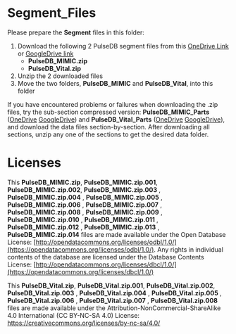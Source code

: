 # Segment_Files

Please prepare the **Segment** files in this folder:

1. Download the following 2 PulseDB segment files from this [OneDrive Link](https://rutgersconnect-my.sharepoint.com/:f:/g/personal/ww329_soe_rutgers_edu/EiawgPEPL4BPqEB6DRu7OscBuTz14JESKiywAIOb8MGiAg?e=0VdfWA) or [GoogleDrive link](https://drive.google.com/drive/folders/1_ILrK_8jMBZwtJ8dMN21dCtSHr2W3WYF?usp=sharing)
   * **PulseDB_MIMIC.zip**
   * **PulseDB_Vital.zip**
2. Unzip the 2 downloaded files
3. Move the two folders, **PulseDB_MIMIC** and **PulseDB_Vital**, into this folder

If you have encountered problems or failures when downloading the .zip files, try the sub-section compressed version: **PulseDB_MIMIC_Parts** ([OneDrive](https://rutgersconnect-my.sharepoint.com/:f:/g/personal/ww329_soe_rutgers_edu/Evexk1L7supLvnNOejVYJa0BJxOJmJNeKKgaL-h5_vrndw?e=bnkwWT)  [GoogleDrive](https://drive.google.com/drive/folders/1PEACOKTyrfBT9NUOypwwyITGgub7uWT0?usp=sharing)) and **PulseDB_Vital_Parts** ([OneDrive](https://rutgersconnect-my.sharepoint.com/:f:/g/personal/ww329_soe_rutgers_edu/EuHxwv0ogdhGhKiABDvfEIcB_lolC0ufIZ2wWFY9MvvSEg?e=HCkRMH) [GoogleDrive](https://drive.google.com/drive/folders/1TUjAIORpytNc5LBShUOnTcGkHUlbSzeX?usp=sharing)), and download the data files section-by-section. After downloading all sections, unzip any one of the sections to get the desired data folder. 

# Licenses

This **PulseDB_MIMIC.zip**, **PulseDB_MIMIC.zip.001**, **PulseDB_MIMIC.zip.002**, **PulseDB_MIMIC.zip.003** , **PulseDB_MIMIC.zip.004** , **PulseDB_MIMIC.zip.005** , **PulseDB_MIMIC.zip.006** , **PulseDB_MIMIC.zip.007** , **PulseDB_MIMIC.zip.008** , **PulseDB_MIMIC.zip.009** , **PulseDB_MIMIC.zip.010** , **PulseDB_MIMIC.zip.011** , **PulseDB_MIMIC.zip.012** , **PulseDB_MIMIC.zip.013** , **PulseDB_MIMIC.zip.014** files are made available under the Open Database License: [http://opendatacommons.org/licenses/odbl/1.0/](https://opendatacommons.org/licenses/odbl/1.0/). Any rights in individual contents of the database are licensed under the Database Contents License: [http://opendatacommons.org/licenses/dbcl/1.0/](https://opendatacommons.org/licenses/dbcl/1.0/)



This **PulseDB_Vital.zip**, **PulseDB_Vital.zip.001**, **PulseDB_Vital.zip.002**, **PulseDB_Vital.zip.003** , **PulseDB_Vital.zip.004** , **PulseDB_Vital.zip.005** , **PulseDB_Vital.zip.006** , **PulseDB_Vital.zip.007** , **PulseDB_Vital.zip.008** files are made available under the Attribution-NonCommercial-ShareAlike 4.0 International (CC BY-NC-SA 4.0) License: https://creativecommons.org/licenses/by-nc-sa/4.0/ 



